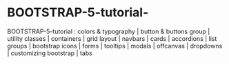 # BOOTSTRAP-5-tutorial-
BOOTSTRAP-5-tutorial : colors &amp; typography | button &amp; buttons group | utility classes | containers | grid layout | navbars | cards |  accordions |  list groups | bootstrap icons |  forms | tooltips  | modals | offcanvas | dropdowns | customizing bootstrap | tabs
